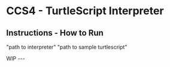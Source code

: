 # CCS4 - TurtleScript Interpreter

## Instructions - How to Run
"path to interpreter" "path to sample turtlescript"

WIP ---
